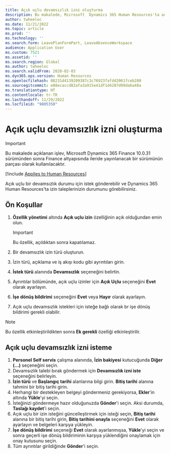 ```yaml
---
title: Açık uçlu devamsızlık izni oluşturma
description: Bu makalede, Microsoft  Dynamics 365 Human Resources'ta açık uçlu devamsızlık kaydının nasıl oluşturulacağı açıklanır.
author: twheeloc
ms.date: 11/21/2022
ms.topic: article
ms.prod: ''
ms.technology: ''
ms.search.form: LeavePlanFormPart, LeaveAbsenceWorkspace
audience: Application User
ms.custom: 7521
ms.assetid: ''
ms.search.region: Global
ms.author: twheeloc
ms.search.validFrom: 2020-02-03
ms.dyn365.ops.version: Human Resources
ms.openlocfilehash: 08231d4139209387c3c76923fafdd2061fceb280
ms.sourcegitcommit: e88ecaccd82afa3a915e41df1d4287d99da6a48a
ms.translationtype: HT
ms.contentlocale: tr-TR
ms.lasthandoff: 11/29/2022
ms.locfileid: "9805350"
---
```

# <a name="create-an-open-ended-leave-of-absence"></a>Açık uçlu devamsızlık izni oluşturma

> [!IMPORTANT]
> Bu makalede açıklanan işlev, Microsoft Dynamics 365 Finance 10.0.31 sürümünden sonra Finance altyapısında ileride yayınlanacak bir sürümünün parçası olarak kullanılacaktır.

[!include [Applies to Human Resources](../includes/applies-to-hr.md)]

Açık uçlu bir devamsızlık durumu için istek gönderebilir ve Dynamics 365 Human Resources'ta izin taleplerinizin durumunu görebilirsiniz.

## <a name="prerequisites"></a>Ön Koşullar

1. **Özellik yönetimi**  altında **Açık uçlu izin**  özelliğinin açık olduğundan emin olun.

    > [!IMPORTANT]
    > Bu özellik, açıldıktan sonra kapatılamaz.

2. Bir devamsızlık izin türü oluşturun.
3. İzin türü, açıklama ve iş akışı kodu gibi ayrıntıları girin.
4. **İstek türü** alanında **Devamsızlık** seçeneğini belirtin.
5. Ayrıntılar bölümünde, açık uçlu izinler için **Açık Uçlu** seçeneğini **Evet** olarak ayarlayın.
6. **İşe dönüş bildirimi** seçeneğini **Evet** veya **Hayır** olarak ayarlayın.
7. Açık uçlu devamsızlık istekleri için isteğe bağlı olarak br işe dönüş bildirimi gerekli olabilir.

> [!NOTE]
> Bu özellik etkinleştirildikten sonra **Ek gerekli** özelliği etkinleştirilir.

## <a name="request-an-open-ended-leave-of-absence"></a>Açık uçlu devamsızlık izni isteme

1. **Personel Self servis** çalışma alanında, **İzin bakiyesi** kutucuğunda **Diğer (...)** seçeneğini seçin.
2. Devamsızlık talebi bırak göndermek için **Devamsızlık izni iste** seçeneğini belirleyin.
3. **İzin türü** ve **Başlangıç tarihi** alanlarına bilgi girin. **Bitiş tarihi** alanına tahmini bir bitiş tarihi girin.
4. Herhangi bir destekleyen belgeyi göndermeniz gerekiyorsa, **Ekler**'in altında **Yükle**'yi seçin.
5. İsteğinizi göndermeye hazır olduğunuzda **Gönder**'i seçin. Aksi durumda, **Taslağı kaydet**'i seçin.
6. Açık uçlu bir izin isteğini güncelleştirmek için isteği seçin, **Bitiş tarihi** alanına bir bitiş tarihi girin, **Bitiş tarihini onayla** seçeneğini **Evet** olarak ayarlayın ve belgeleri karşıya yükleyin.
7. **İşe dönüş bildirimi** seçeneği **Evet** olarak ayarlanmışsa, **Yükle**'yi seçin ve sonra geçerli işe dönüş bildiriminin karşıya yüklendiğini onaylamak için onay kutusunu seçin.
8. Tüm ayrıntılar girildiğinde **Gönder**'i seçin.
